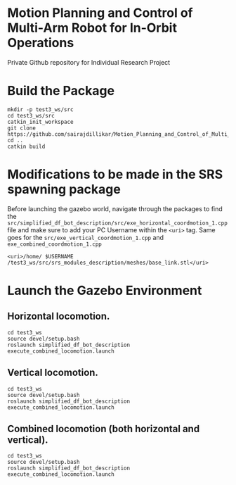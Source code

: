 # Motion Planning and Control of Multi-Arm Robot for In-Orbit Operations
Private Github repository for Individual Research Project

# Build the Package

````
mkdir -p test3_ws/src
cd test3_ws/src
catkin_init_workspace
git clone https://github.com/sairajdillikar/Motion_Planning_and_Control_of_Multi_Arm_Robot_for_In_Orbit_Operations.git
cd ..
catkin build
````

# Modifications to be made in the SRS spawning package

Before launching the gazebo world, navigate through the packages to find the `src/simplified_df_bot_description/src/exe_horizontal_coordmotion_1.cpp` file and make sure to add your PC Username within the `<uri>` tag. Same goes for the `src/exe_vertical_coordmotion_1.cpp` and `exe_combined_coordmotion_1.cpp`


    <uri>/home/ $USERNAME /test3_ws/src/srs_modules_description/meshes/base_link.stl</uri>

# Launch the Gazebo Environment

## Horizontal locomotion.

    cd test3_ws
    source devel/setup.bash
    roslaunch simplified_df_bot_description execute_combined_locomotion.launch

## Vertical locomotion.

    cd test3_ws
    source devel/setup.bash
    roslaunch simplified_df_bot_description execute_combined_locomotion.launch

## Combined locomotion (both horizontal and vertical).

    cd test3_ws
    source devel/setup.bash
    roslaunch simplified_df_bot_description execute_combined_locomotion.launch
